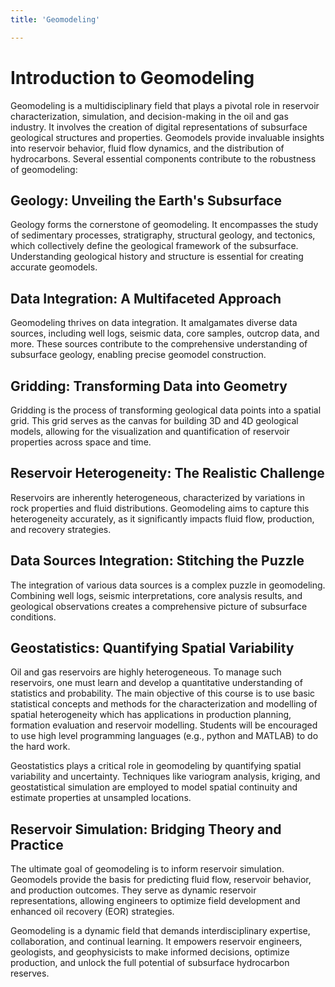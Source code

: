```yaml
---
title: 'Geomodeling'

---
```


# Introduction to Geomodeling

Geomodeling is a multidisciplinary field that plays a pivotal role in reservoir characterization, simulation, and decision-making in the oil and gas industry. It involves the creation of digital representations of subsurface geological structures and properties. Geomodels provide invaluable insights into reservoir behavior, fluid flow dynamics, and the distribution of hydrocarbons. Several essential components contribute to the robustness of geomodeling:

## Geology: Unveiling the Earth's Subsurface

Geology forms the cornerstone of geomodeling. It encompasses the study of sedimentary processes, stratigraphy, structural geology, and tectonics, which collectively define the geological framework of the subsurface. Understanding geological history and structure is essential for creating accurate geomodels.

## Data Integration: A Multifaceted Approach

Geomodeling thrives on data integration. It amalgamates diverse data sources, including well logs, seismic data, core samples, outcrop data, and more. These sources contribute to the comprehensive understanding of subsurface geology, enabling precise geomodel construction.

## Gridding: Transforming Data into Geometry

Gridding is the process of transforming geological data points into a spatial grid. This grid serves as the canvas for building 3D and 4D geological models, allowing for the visualization and quantification of reservoir properties across space and time.

## Reservoir Heterogeneity: The Realistic Challenge

Reservoirs are inherently heterogeneous, characterized by variations in rock properties and fluid distributions. Geomodeling aims to capture this heterogeneity accurately, as it significantly impacts fluid flow, production, and recovery strategies.

## Data Sources Integration: Stitching the Puzzle

The integration of various data sources is a complex puzzle in geomodeling. Combining well logs, seismic interpretations, core analysis results, and geological observations creates a comprehensive picture of subsurface conditions.

## Geostatistics: Quantifying Spatial Variability

Oil and gas reservoirs are highly heterogeneous. To manage such reservoirs, one must learn and develop a quantitative understanding of statistics and probability. The main objective of this course is to use basic statistical concepts and methods for the characterization and modelling of spatial heterogeneity which has applications in production planning, formation evaluation and reservoir modelling. Students will be encouraged to use high level programming languages (e.g., python and MATLAB) to do the hard work.

Geostatistics plays a critical role in geomodeling by quantifying spatial variability and uncertainty. Techniques like variogram analysis, kriging, and geostatistical simulation are employed to model spatial continuity and estimate properties at unsampled locations.

## Reservoir Simulation: Bridging Theory and Practice

The ultimate goal of geomodeling is to inform reservoir simulation. Geomodels provide the basis for predicting fluid flow, reservoir behavior, and production outcomes. They serve as dynamic reservoir representations, allowing engineers to optimize field development and enhanced oil recovery (EOR) strategies.

Geomodeling is a dynamic field that demands interdisciplinary expertise, collaboration, and continual learning. It empowers reservoir engineers, geologists, and geophysicists to make informed decisions, optimize production, and unlock the full potential of subsurface hydrocarbon reserves.
